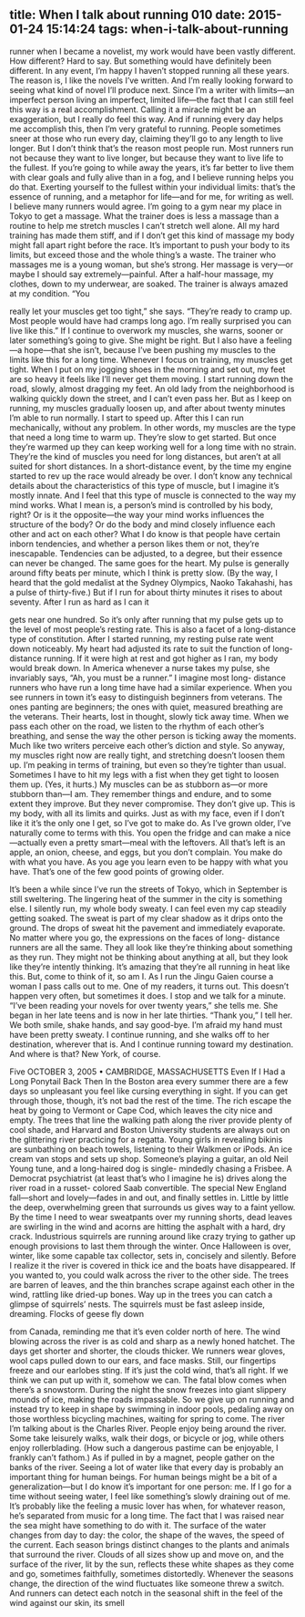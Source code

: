 title: When I talk about running 010
date: 2015-01-24 15:14:24
tags: when-i-talk-about-running
---

  runner when I became a novelist, my work would have been vastly different. How different? Hard to say. But something would have definitely been different.  In any event, I’m happy I haven’t stopped running all these years. The reason is, I like the novels I’ve written. And I’m really looking forward to seeing what kind of novel I’ll produce next. Since I’m a writer with limits—an imperfect person living an imperfect, limited life—the fact that I can still feel this way is a real accomplishment. Calling it a miracle might be an exaggeration, but I really do feel this way. And if running every day helps me accomplish this, then I’m very grateful to running.  People sometimes sneer at those who run every day, claiming they’ll go to any length to live longer. But I don’t think that’s the reason most people run. Most runners run not because they want to live longer, but because they want to live life to the fullest. If you’re going to while away the years, it’s far better to live them with clear goals and fully alive than in a fog, and I believe running helps you do that. Exerting yourself to the fullest within your individual limits: that’s the essence of running, and a metaphor for life—and for me, for writing as well. I believe many runners would agree.  I’m going to a gym near my place in Tokyo to get a massage. What the trainer does is less a massage than a routine to help me stretch muscles I can’t stretch well alone. All my hard training has made them stiff, and if I don’t get this kind of massage my body might fall apart right before the race. It’s important to push your body to its limits, but exceed those and the whole thing’s a waste.  The trainer who massages me is a young woman, but she’s strong. Her massage is very—or maybe I should say extremely—painful. After a half-hour massage, my clothes, down to my underwear, are soaked. The trainer is always amazed at my condition. “You

  really let your muscles get too tight,” she says. “They’re ready to cramp up. Most people would have had cramps long ago. I’m really surprised you can live like this.”  If I continue to overwork my muscles, she warns, sooner or later something’s going to give. She might be right. But I also have a feeling—a hope—that she isn’t, because I’ve been pushing my muscles to the limits like this for a long time. Whenever I focus on training, my muscles get tight. When I put on my jogging shoes in the morning and set out, my feet are so heavy it feels like I’ll never get them moving. I start running down the road, slowly, almost dragging my feet. An old lady from the neighborhood is walking quickly down the street, and I can’t even pass her. But as I keep on running, my muscles gradually loosen up, and after about twenty minutes I’m able to run normally. I start to speed up. After this I can run mechanically, without any problem.  In other words, my muscles are the type that need a long time to warm up. They’re slow to get started. But once they’re warmed up they can keep working well for a long time with no strain. They’re the kind of muscles you need for long distances, but aren’t at all suited for short distances. In a short-distance event, by the time my engine started to rev up the race would already be over. I don’t know any technical details about the characteristics of this type of muscle, but I imagine it’s mostly innate. And I feel that this type of muscle is connected to the way my mind works. What I mean is, a person’s mind is controlled by his body, right? Or is it the opposite—the way your mind works influences the structure of the body? Or do the body and mind closely influence each other and act on each other? What I do know is that people have certain inborn tendencies, and whether a person likes them or not, they’re inescapable. Tendencies can be adjusted, to a degree, but their essence can never be changed.  The same goes for the heart. My pulse is generally around fifty beats per minute, which I think is pretty slow. (By the way, I heard that the gold medalist at the Sydney Olympics, Naoko Takahashi, has a pulse of thirty-five.) But if I run for about thirty minutes it rises to about seventy. After I run as hard as I can it

  gets near one hundred. So it’s only after running that my pulse gets up to the level of most people’s resting rate. This is also a facet of a long-distance type of constitution. After I started running, my resting pulse rate went down noticeably. My heart had adjusted its rate to suit the function of long-distance running. If it were high at rest and got higher as I ran, my body would break down. In America whenever a nurse takes my pulse, she invariably says, “Ah, you must be a runner.” I imagine most long- distance runners who have run a long time have had a similar experience. When you see runners in town it’s easy to distinguish beginners from veterans. The ones panting are beginners; the ones with quiet, measured breathing are the veterans. Their hearts, lost in thought, slowly tick away time. When we pass each other on the road, we listen to the rhythm of each other’s breathing, and sense the way the other person is ticking away the moments. Much like two writers perceive each other’s diction and style.  So anyway, my muscles right now are really tight, and stretching doesn’t loosen them up. I’m peaking in terms of training, but  even so they’re tighter than usual. Sometimes I have to hit my  legs with a fist when they get tight to loosen them up. (Yes, it hurts.) My muscles can be as stubborn as—or more stubborn than—I am. They remember things and endure, and to some extent they improve. But they never compromise. They don’t give up. This is my body, with all its limits and quirks. Just as with my face, even if I don’t like it it’s the only one I get, so I’ve got to  make do. As I’ve grown older, I’ve naturally come to terms with this. You open the fridge and can make a nice—actually even a pretty smart—meal with the leftovers. All that’s left is an apple,  an onion, cheese, and eggs, but you don’t complain. You make do with what you have. As you age you learn even to be happy with what you have. That’s one of the few good points of growing older.

  It’s been a while since I’ve run the streets of Tokyo, which in September is still sweltering. The lingering heat of the summer in the city is something else. I silently run, my whole body sweaty. I can feel even my cap steadily getting soaked. The sweat is part of my clear shadow as it drips onto the ground. The drops of sweat hit the pavement and immediately evaporate.  No matter where you go, the expressions on the faces of long- distance runners are all the same. They all look like they’re thinking about something as they run. They might not be thinking about anything at all, but they look like they’re intently thinking. It’s amazing that they’re all running in heat like this. But, come to think of it, so am I.  As I run the Jingu Gaien course a woman I pass calls out to me. One of my readers, it turns out. This doesn’t happen very often, but sometimes it does. I stop and we talk for a minute. “I’ve been reading your novels for over twenty years,” she tells me. She  began in her late teens and is now in her late thirties. “Thank  you,” I tell her. We both smile, shake hands, and say good-bye.  I’m afraid my hand must have been pretty sweaty. I continue running, and she walks off to her destination, wherever that is. And I continue running toward my destination. And where is that? New York, of course.

  Five  OCTOBER 3, 2005 • CAMBRIDGE, MASSACHUSETTS  Even If I Had a Long Ponytail Back Then  In the Boston area every summer there are a few days so unpleasant you feel like cursing everything in sight. If you can get through those, though, it’s not bad the rest of the time. The rich escape the heat by going to Vermont or Cape Cod, which leaves the city nice and empty. The trees that line the walking path along the river provide plenty of cool shade, and Harvard and Boston University students are always out on the glittering river practicing for a regatta. Young girls in revealing bikinis are sunbathing on beach towels, listening to their Walkmen or iPods. An ice cream van stops and sets up shop. Someone’s playing a guitar, an old Neil Young tune, and a long-haired dog is single- mindedly chasing a Frisbee. A Democrat psychiatrist (at least that’s who I imagine he is) drives along the river road in a russet- colored Saab convertible.  The special New England fall—short and lovely—fades in and out, and finally settles in. Little by little the deep, overwhelming green that surrounds us gives way to a faint yellow. By the time I need to wear sweatpants over my running shorts, dead leaves are swirling in the wind and acorns are hitting the asphalt with a hard, dry crack. Industrious squirrels are running around like crazy trying to gather up enough provisions to last them through the winter.  Once Halloween is over, winter, like some capable tax collector, sets in, concisely and silently. Before I realize it the river is covered in thick ice and the boats have disappeared. If you wanted to, you could walk across the river to the other side. The trees are barren of leaves, and the thin branches scrape against each other in the wind, rattling like dried-up bones. Way up in the trees you can catch a glimpse of squirrels’ nests. The squirrels must be fast asleep inside, dreaming. Flocks of geese fly down

  from Canada, reminding me that it’s even colder north of here. The wind blowing across the river is as cold and sharp as a newly honed hatchet. The days get shorter and shorter, the clouds thicker.  We runners wear gloves, wool caps pulled down to our ears, and face masks. Still, our fingertips freeze and our earlobes sting. If it’s just the cold wind, that’s all right. If we think we can put up with it, somehow we can. The fatal blow comes when there’s a snowstorm. During the night the snow freezes into giant slippery mounds of ice, making the roads impassable. So we give up on running and instead try to keep in shape by swimming in indoor pools, pedaling away on those worthless bicycling machines, waiting for spring to come.  The river I’m talking about is the Charles River. People enjoy being around the river. Some take leisurely walks, walk their dogs, or bicycle or jog, while others enjoy rollerblading. (How such a dangerous pastime can be enjoyable, I frankly can’t fathom.) As if pulled in by a magnet, people gather on the banks of the river.  Seeing a lot of water like that every day is probably an important thing for human beings. For human beings might be a bit of a generalization—but I do know it’s important for one person: me. If I go for a time without seeing water, I feel like something’s slowly draining out of me. It’s probably like the feeling a music lover has when, for whatever reason, he’s separated from music for a long time. The fact that I was raised near the sea might have something to do with it.  The surface of the water changes from day to day: the color, the shape of the waves, the speed of the current. Each season brings distinct changes to the plants and animals that surround the river. Clouds of all sizes show up and move on, and the surface of the river, lit by the sun, reflects these white shapes as they come and go, sometimes faithfully, sometimes distortedly. Whenever the seasons change, the direction of the wind fluctuates like someone threw a switch. And runners can detect each notch in the  seasonal shift in the feel of the wind against our skin, its smell

